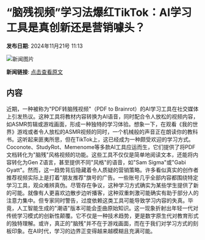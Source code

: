 # “脑残视频”学习法爆红TikTok：AI学习工具是真创新还是营销噱头？

**发布日期**: 2024年11月21号 11:13

![新闻图片](https://upload.chinaz.com/2024/1121/6386778441526341723154768.png)

**新闻链接**: [点击查看原文](https://www.aibase.com/zh/news/13381)

## 内容

近期，一种被称为"PDF转脑残视频"（PDF to Brainrot）的AI学习工具在社交媒体上引发热议。这种工具将教材内容转换为AI语音，同时配合令人放松的视频内容，如ASMR剪辑或游戏画面，形成一种独特的学习体验。想象一下，在观看《我的世界》游戏或者令人放松的ASMR视频的同时，一个机械般的声音正在朗读你的教科书。这听起来匪夷所思，但在TikTok上，这已经成为一种颇受欢迎的学习方式。Coconote、StudyRot、Memenome等多款AI工具应运而生，它们提供了将PDF文档转化为"脑残"风格视频的功能。这些工具不仅仅是简单地阅读文本，还能将内容转化为Gen Z语言，甚至提供不同"风格"的语音，如"Sam Sigma"或"Gabi Gyatt"。然而，这一趋势背后隐藏着令人质疑的营销策略。许多看似真实的创作者推荐视频实际上是打着"朋友推荐"旗号的广告。一些账号几乎全部内容都围绕特定学习工具，观众难辨真伪。尽管存在争议，这种学习方式确实为某些学生提供了新的可能。就像有人更喜欢边散步边听播客，这种双重刺激可能确实有助于部分人的注意力集中。但专家同时警告，过度依赖这类工具可能导致学习内容的失真。毕竟，人工智能生成的"潮语"版本可能会歪曲原始知识。这一现象折射出年轻一代对传统学习模式的创新性颠覆。它不仅是一种技术趋势，更是数字原生代对教育形式的独特理解。或许，真正的"脑残"并不在于游戏画面，而在于我们对学习方式的刻板印象。在AI时代，学习的边界正变得越来越模糊且充满可能。
